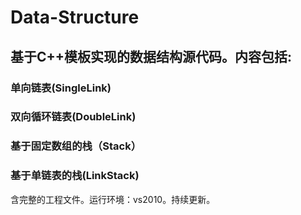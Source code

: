 # Data-Structure
## 基于C++模板实现的数据结构源代码。内容包括:

### 单向链表(SingleLink)

### 双向循环链表(DoubleLink)

### 基于固定数组的栈（Stack）

### 基于单链表的栈(LinkStack)


含完整的工程文件。运行环境：vs2010。持续更新。
